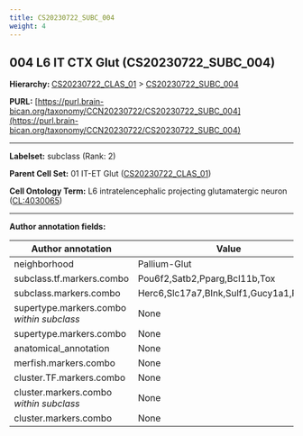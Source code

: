 ```yaml
---
title: CS20230722_SUBC_004
weight: 4
---
```

## 004 L6 IT CTX Glut (CS20230722_SUBC_004)
<b>Hierarchy: </b>
[CS20230722_CLAS_01](../CS20230722_CLAS_01) >
[CS20230722_SUBC_004](../CS20230722_SUBC_004)

**PURL:** [https://purl.brain-bican.org/taxonomy/CCN20230722/CS20230722_SUBC_004](https://purl.brain-bican.org/taxonomy/CCN20230722/CS20230722_SUBC_004)

---


**Labelset:** subclass (Rank: 2)

**Parent Cell Set:** 01 IT-ET Glut ([CS20230722_CLAS_01](../CS20230722_CLAS_01))



**Cell Ontology Term:**  L6 intratelencephalic projecting glutamatergic neuron ([CL:4030065](https://www.ebi.ac.uk/ols/ontologies/cl/terms?obo_id=CL:4030065)) 

[MARKER GENES.]: #


---

[TRANSFERRED ANNOTATIONS.]: #


[AUTHOR ANNOTATION FIELDS.]: #


**Author annotation fields:**

| Author annotation | Value |
|-------------------|-------|
|neighborhood|Pallium-Glut|
|subclass.tf.markers.combo|Pou6f2,Satb2,Pparg,Bcl11b,Tox|
|subclass.markers.combo|Herc6,Slc17a7,Blnk,Sulf1,Gucy1a1,Pde7b|
|supertype.markers.combo _within subclass_|None|
|supertype.markers.combo|None|
|anatomical_annotation|None|
|merfish.markers.combo|None|
|cluster.TF.markers.combo|None|
|cluster.markers.combo _within subclass_|None|
|cluster.markers.combo|None|
